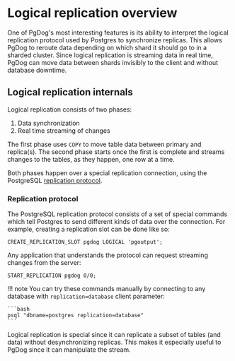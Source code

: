 # Logical replication overview

One of PgDog's most interesting features is its ability to interpret the logical replication protocol used by Postgres to synchronize replicas. This allows PgDog to reroute data depending on which shard it should go to in a sharded cluster. Since logical replication is streaming data in real time, PgDog can move data between shards invisibly to the client and without database downtime.

## Logical replication internals

Logical replication consists of two phases:

1. Data synchronization
2. Real time streaming of changes

The first phase uses `COPY` to move table data between primary and replica(s). The second phase starts once the first is complete and streams changes to the tables, as they happen, one row at a time.

Both phases happen over a special replication connection, using the PostgreSQL [replication protocol](https://www.postgresql.org/docs/current/protocol-replication.html).

### Replication protocol

The PostgreSQL replication protocol consists of a set of special commands which tell Postgres to send different kinds of data over the connection. For example, creating a replication slot can be done like so:

```postgresql
CREATE_REPLICATION_SLOT pgdog LOGICAL 'pgoutput';
```

Any application that understands the protocol can request streaming changes from the server:

```postgresql
START_REPLICATION pgdog 0/0;
```

!!! note
    You can try these commands manually by connecting to any database with `replication=database` client parameter:

    ```bash
    psql "dbname=postgres replication=database"
    ```

Logical replication is special since it can replicate a subset of tables (and data) without desynchronizing replicas. This makes it especially useful to PgDog since it can manipulate the stream.
